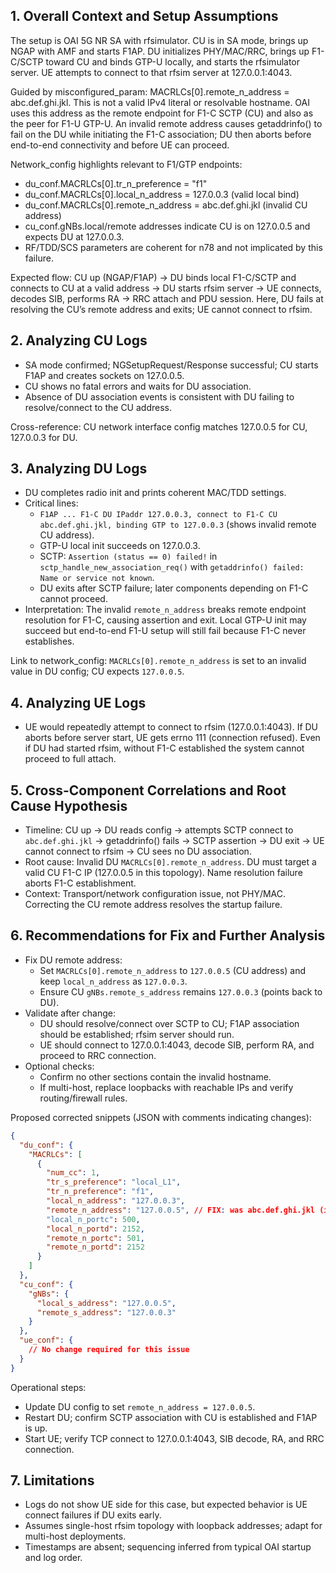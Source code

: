 ## 1. Overall Context and Setup Assumptions
The setup is OAI 5G NR SA with rfsimulator. CU is in SA mode, brings up NGAP with AMF and starts F1AP. DU initializes PHY/MAC/RRC, brings up F1-C/SCTP toward CU and binds GTP-U locally, and starts the rfsimulator server. UE attempts to connect to that rfsim server at 127.0.0.1:4043.

Guided by misconfigured_param: MACRLCs[0].remote_n_address = abc.def.ghi.jkl. This is not a valid IPv4 literal or resolvable hostname. OAI uses this address as the remote endpoint for F1-C SCTP (CU) and also as the peer for F1-U GTP-U. An invalid remote address causes getaddrinfo() to fail on the DU while initiating the F1-C association; DU then aborts before end-to-end connectivity and before UE can proceed.

Network_config highlights relevant to F1/GTP endpoints:
- du_conf.MACRLCs[0].tr_n_preference = "f1"
- du_conf.MACRLCs[0].local_n_address = 127.0.0.3 (valid local bind)
- du_conf.MACRLCs[0].remote_n_address = abc.def.ghi.jkl (invalid CU address)
- cu_conf.gNBs.local/remote addresses indicate CU is on 127.0.0.5 and expects DU at 127.0.0.3.
- RF/TDD/SCS parameters are coherent for n78 and not implicated by this failure.

Expected flow: CU up (NGAP/F1AP) → DU binds local F1-C/SCTP and connects to CU at a valid address → DU starts rfsim server → UE connects, decodes SIB, performs RA → RRC attach and PDU session. Here, DU fails at resolving the CU’s remote address and exits; UE cannot connect to rfsim.

## 2. Analyzing CU Logs
- SA mode confirmed; NGSetupRequest/Response successful; CU starts F1AP and creates sockets on 127.0.0.5.
- CU shows no fatal errors and waits for DU association.
- Absence of DU association events is consistent with DU failing to resolve/connect to the CU address.

Cross-reference: CU network interface config matches 127.0.0.5 for CU, 127.0.0.3 for DU.

## 3. Analyzing DU Logs
- DU completes radio init and prints coherent MAC/TDD settings.
- Critical lines:
  - `F1AP ... F1-C DU IPaddr 127.0.0.3, connect to F1-C CU abc.def.ghi.jkl, binding GTP to 127.0.0.3` (shows invalid remote CU address).
  - GTP-U local init succeeds on 127.0.0.3.
  - SCTP: `Assertion (status == 0) failed!` in `sctp_handle_new_association_req()` with `getaddrinfo() failed: Name or service not known`.
  - DU exits after SCTP failure; later components depending on F1-C cannot proceed.
- Interpretation: The invalid `remote_n_address` breaks remote endpoint resolution for F1-C, causing assertion and exit. Local GTP-U init may succeed but end-to-end F1-U setup will still fail because F1-C never establishes.

Link to network_config: `MACRLCs[0].remote_n_address` is set to an invalid value in DU config; CU expects `127.0.0.5`.

## 4. Analyzing UE Logs
- UE would repeatedly attempt to connect to rfsim (127.0.0.1:4043). If DU aborts before server start, UE gets errno 111 (connection refused). Even if DU had started rfsim, without F1-C established the system cannot proceed to full attach.

## 5. Cross-Component Correlations and Root Cause Hypothesis
- Timeline: CU up → DU reads config → attempts SCTP connect to `abc.def.ghi.jkl` → getaddrinfo() fails → SCTP assertion → DU exit → UE cannot connect to rfsim → CU sees no DU association.
- Root cause: Invalid DU `MACRLCs[0].remote_n_address`. DU must target a valid CU F1-C IP (127.0.0.5 in this topology). Name resolution failure aborts F1-C establishment.
- Context: Transport/network configuration issue, not PHY/MAC. Correcting the CU remote address resolves the startup failure.

## 6. Recommendations for Fix and Further Analysis
- Fix DU remote address:
  - Set `MACRLCs[0].remote_n_address` to `127.0.0.5` (CU address) and keep `local_n_address` as `127.0.0.3`.
  - Ensure CU `gNBs.remote_s_address` remains `127.0.0.3` (points back to DU).
- Validate after change:
  - DU should resolve/connect over SCTP to CU; F1AP association should be established; rfsim server should run.
  - UE should connect to 127.0.0.1:4043, decode SIB, perform RA, and proceed to RRC connection.
- Optional checks:
  - Confirm no other sections contain the invalid hostname.
  - If multi-host, replace loopbacks with reachable IPs and verify routing/firewall rules.

Proposed corrected snippets (JSON with comments indicating changes):

```json
{
  "du_conf": {
    "MACRLCs": [
      {
        "num_cc": 1,
        "tr_s_preference": "local_L1",
        "tr_n_preference": "f1",
        "local_n_address": "127.0.0.3",
        "remote_n_address": "127.0.0.5", // FIX: was abc.def.ghi.jkl (invalid)
        "local_n_portc": 500,
        "local_n_portd": 2152,
        "remote_n_portc": 501,
        "remote_n_portd": 2152
      }
    ]
  },
  "cu_conf": {
    "gNBs": {
      "local_s_address": "127.0.0.5",
      "remote_s_address": "127.0.0.3"
    }
  },
  "ue_conf": {
    // No change required for this issue
  }
}
```

Operational steps:
- Update DU config to set `remote_n_address = 127.0.0.5`.
- Restart DU; confirm SCTP association with CU is established and F1AP is up.
- Start UE; verify TCP connect to 127.0.0.1:4043, SIB decode, RA, and RRC connection.

## 7. Limitations
- Logs do not show UE side for this case, but expected behavior is UE connect failures if DU exits early.
- Assumes single-host rfsim topology with loopback addresses; adapt for multi-host deployments.
- Timestamps are absent; sequencing inferred from typical OAI startup and log order.